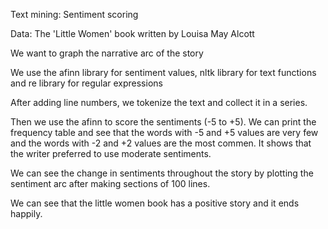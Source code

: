 Text mining: Sentiment scoring

Data: The 'Little Women' book written by Louisa May Alcott

We want to graph the narrative arc of the story

We use the afinn library for sentiment values, nltk library for text functions and re library for regular expressions

After adding line numbers, we tokenize the text and collect it in a series.

Then we use the afinn to score the sentiments (-5 to +5). We can print the frequency table and see that the words with -5 and +5 values are very few and the words with -2 and +2 values are the most commen. It shows that the writer preferred to use moderate sentiments.

We can see the change in sentiments throughout the story by plotting the sentiment arc after making sections of 100 lines.

We can see that the little women book has a positive story and it ends happily.

